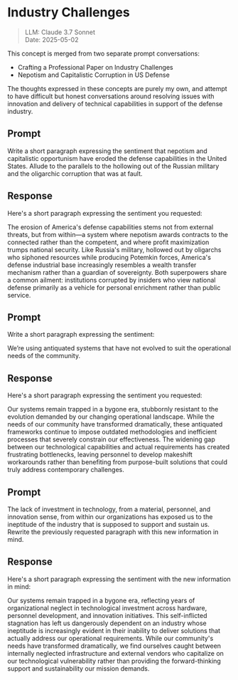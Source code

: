 # Industry Challenges

> LLM: Claude 3.7 Sonnet  
> Date: 2025-05-02

This concept is merged from two separate prompt conversations:
- Crafting a Professional Paper on Industry Challenges
- Nepotism and Capitalistic Corruption in US Defense

The thoughts expressed in these concepts are purely my own, and attempt to have difficult but honest conversations around resolving issues with innovation and delivery of technical capabilities in support of the defense industry.

## Prompt

Write a short paragraph expressing the sentiment that nepotism and capitalistic opportunism have eroded the defense capabilities in the United States. Allude to the parallels to the hollowing out of the Russian military and the oligarchic corruption that was at fault.

## Response

Here's a short paragraph expressing the sentiment you requested:

The erosion of America's defense capabilities stems not from external threats, but from within—a system where nepotism awards contracts to the connected rather than the competent, and where profit maximization trumps national security. Like Russia's military, hollowed out by oligarchs who siphoned resources while producing Potemkin forces, America's defense industrial base increasingly resembles a wealth transfer mechanism rather than a guardian of sovereignty. Both superpowers share a common ailment: institutions corrupted by insiders who view national defense primarily as a vehicle for personal enrichment rather than public service.

## Prompt

Write a short paragraph expressing the sentiment:

We’re using antiquated systems that have not evolved to suit the operational needs of the community.

## Response

Here's a short paragraph expressing the sentiment you requested:

Our systems remain trapped in a bygone era, stubbornly resistant to the evolution demanded by our changing operational landscape. While the needs of our community have transformed dramatically, these antiquated frameworks continue to impose outdated methodologies and inefficient processes that severely constrain our effectiveness. The widening gap between our technological capabilities and actual requirements has created frustrating bottlenecks, leaving personnel to develop makeshift workarounds rather than benefiting from purpose-built solutions that could truly address contemporary challenges.

## Prompt

The lack of investment in technology, from a material, personnel, and innovation sense, from within our organizations has exposed us to the ineptitude of the industry that is supposed to support and sustain us. Rewrite the previously requested paragraph with this new information in mind.

## Response

Here's a short paragraph expressing the sentiment with the new information in mind:

Our systems remain trapped in a bygone era, reflecting years of organizational neglect in technological investment across hardware, personnel development, and innovation initiatives. This self-inflicted stagnation has left us dangerously dependent on an industry whose ineptitude is increasingly evident in their inability to deliver solutions that actually address our operational requirements. While our community's needs have transformed dramatically, we find ourselves caught between internally neglected infrastructure and external vendors who capitalize on our technological vulnerability rather than providing the forward-thinking support and sustainability our mission demands.